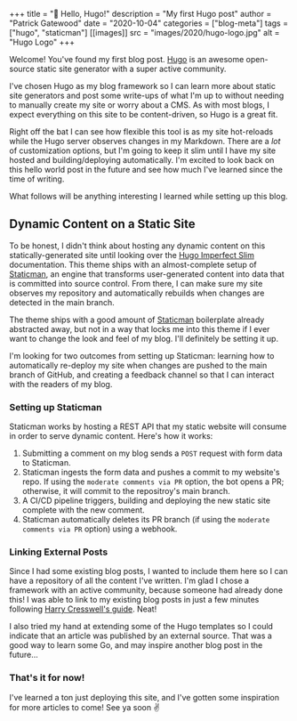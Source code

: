 +++
title = "👋 Hello, Hugo!"
description = "My first Hugo post"
author = "Patrick Gatewood"
date = "2020-10-04"
categories = ["blog-meta"]
tags = ["hugo", "staticman"]
[[images]]
  src = "images/2020/hugo-logo.jpg"
  alt = "Hugo Logo"
+++

Welcome! You've found my first blog post. [Hugo](https://gohugo.io) is an awesome open-source static site generator with a super active community.

I've chosen Hugo as my blog framework so I can learn more about static site generators and post some write-ups of what I'm up to without needing to manually create my site or worry about a CMS. As with most blogs, I expect everything on this site to be content-driven, so Hugo is a great fit.

Right off the bat I can see how flexible this tool is as my site hot-reloads while the Hugo server observes changes in my Markdown. There are a _lot_ of customization options, but I'm going to keep it slim until I have my site hosted and building/deploying automatically. I'm excited to look back on this hello world post in the future and see how much I've learned since the time of writing.

What follows will be anything interesting I learned while setting up this blog.

## Dynamic Content on a Static Site
To be honest, I didn't think about hosting any dynamic content on this statically-generated site until looking over the [Hugo Imperfect Slim](https://github.com/pacollins/hugo-future-imperfect-slim) documentation. This theme ships with an almost-complete setup of [Staticman](https://github.com/pacollins/hugo-future-imperfect-slim/wiki/staticman.yml#official), an engine that transforms user-generated content into data that is committed into source control. From there, I can make sure my site observes my repository and automatically rebuilds when changes are detected in the main branch.

The theme ships with a good amount of [Staticman](https://github.com/pacollins/hugo-future-imperfect-slim/wiki/staticman.yml#official) boilerplate already abstracted away, but not in a way that locks me into this theme if I ever want to change the look and feel of my blog. I'll definitely be setting it up.

I'm looking for two outcomes from setting up Staticman: learning how to automatically re-deploy my site when changes are pushed to the main branch of GitHub, and creating a feedback channel so that I can interact with the readers of my blog.

### Setting up Staticman
Staticman works by hosting a REST API that my static website will consume in order to serve dynamic content. Here's how it works:
1. Submitting a comment on my blog sends a `POST` request with form data to Staticman.
2. Staticman ingests the form data and pushes a commit to my website's repo. If using the `moderate comments via PR` option, the bot opens a PR; otherwise, it will commit to the repositroy's main branch.
3. A CI/CD pipeline triggers, building and deploying the new static site complete with the new comment.
4. Staticman automatically deletes its PR branch (if using the `moderate comments via PR` option) using a webhook.

### Linking External Posts
Since I had some existing blog posts, I wanted to include them here so I can have a repository of all the content I've written. I'm glad I chose a framework with an active community, because someone had already done this! I was able to link to my existing blog posts in just a few minutes following [Harry Cresswell's guide](https://harrycresswell.com/articles/hugo-external-articles/). Neat!

I also tried my hand at extending some of the Hugo templates so I could indicate that an article was published by an external source. That was a good way to learn some Go, and may inspire another blog post in the future...

### That's it for now!
I've learned a ton just deploying this site, and I've gotten some inspiration for more articles to come! See ya soon ✌️
